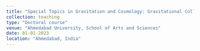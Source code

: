 ```yaml
---
title: "Special Topics in Gravitation and Cosmology: Gravitational Collapse, Black Holes, and Spacetime Singularities"
collection: teaching
type: "Doctoral course"
venue: "Ahmedabad University, School of Arts and Sciences"
date: 01-01-2023
location: "Ahmedabad, India"
---
```



